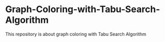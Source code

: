 # Graph-Coloring-with-Tabu-Search-Algorithm
This repository is about graph coloring with Tabu Search Algorithm
